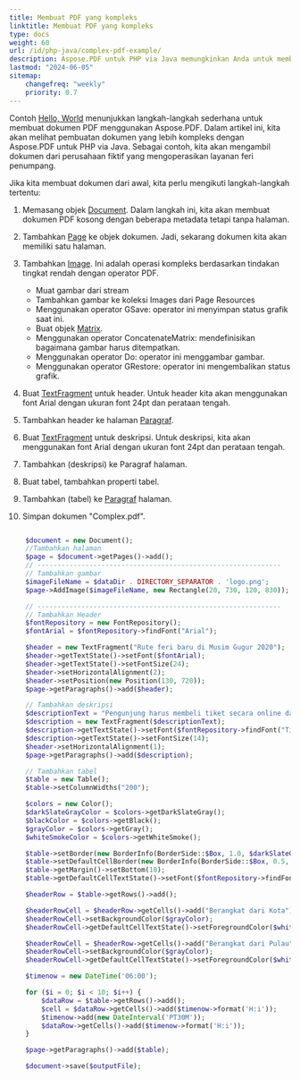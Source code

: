 ```yaml
---
title: Membuat PDF yang kompleks 
linktitle: Membuat PDF yang kompleks
type: docs
weight: 60
url: /id/php-java/complex-pdf-example/
description: Aspose.PDF untuk PHP via Java memungkinkan Anda untuk membuat dokumen yang lebih kompleks yang berisi gambar, fragmen teks, dan tabel dalam satu dokumen.
lastmod: "2024-06-05"
sitemap:
    changefreq: "weekly"
    priority: 0.7
---
```


Contoh [Hello, World](/pdf/id/php-java/hello-world-example/) menunjukkan langkah-langkah sederhana untuk membuat dokumen PDF menggunakan Aspose.PDF. Dalam artikel ini, kita akan melihat pembuatan dokumen yang lebih kompleks dengan Aspose.PDF untuk PHP via Java. Sebagai contoh, kita akan mengambil dokumen dari perusahaan fiktif yang mengoperasikan layanan feri penumpang.

Jika kita membuat dokumen dari awal, kita perlu mengikuti langkah-langkah tertentu:

1. Memasang objek [Document](https://reference.aspose.com/pdf/java/com.aspose.pdf/document). Dalam langkah ini, kita akan membuat dokumen PDF kosong dengan beberapa metadata tetapi tanpa halaman.

1. Tambahkan [Page](https://reference.aspose.com/pdf/java/com.aspose.pdf/page) ke objek dokumen. Jadi, sekarang dokumen kita akan memiliki satu halaman.
1. Tambahkan [Image](https://reference.aspose.com/pdf/java/com.aspose.pdf/image). Ini adalah operasi kompleks berdasarkan tindakan tingkat rendah dengan operator PDF.
    - Muat gambar dari stream
    - Tambahkan gambar ke koleksi Images dari Page Resources
    - Menggunakan operator GSave: operator ini menyimpan status grafik saat ini.
    - Buat objek [Matrix](https://reference.aspose.com/pdf/java/com.aspose.pdf/matrix/).
    - Menggunakan operator ConcatenateMatrix: mendefinisikan bagaimana gambar harus ditempatkan.
    - Menggunakan operator Do: operator ini menggambar gambar.
    - Menggunakan operator GRestore: operator ini mengembalikan status grafik.
1. Buat [TextFragment](https://reference.aspose.com/pdf/java/com.aspose.pdf/TextFragment) untuk header. Untuk header kita akan menggunakan font Arial dengan ukuran font 24pt dan perataan tengah.

1. Tambahkan header ke halaman [Paragraf](https://reference.aspose.com/pdf/java/com.aspose.pdf/Page#getParagraphs--).
1. Buat [TextFragment](https://reference.aspose.com/pdf/java/com.aspose.pdf/TextFragment) untuk deskripsi. Untuk deskripsi, kita akan menggunakan font Arial dengan ukuran font 24pt dan perataan tengah.
1. Tambahkan (deskripsi) ke Paragraf halaman.
1. Buat tabel, tambahkan properti tabel.
1. Tambahkan (tabel) ke [Paragraf](https://reference.aspose.com/pdf/java/com.aspose.pdf/Page#getParagraphs--) halaman.
1. Simpan dokumen "Complex.pdf".

```php

    $document = new Document();
    //Tambahkan halaman
    $page = $document->getPages()->add();
    // -------------------------------------------------------------
    // Tambahkan gambar
    $imageFileName = $dataDir . DIRECTORY_SEPARATOR . 'logo.png';
    $page->AddImage($imageFileName, new Rectangle(20, 730, 120, 830));

    // -------------------------------------------------------------
    // Tambahkan Header
    $fontRepository = new FontRepository();
    $fontArial = $fontRepository->findFont("Arial");

    $header = new TextFragment("Rute feri baru di Musim Gugur 2020");
    $header->getTextState()->setFont($fontArial);
    $header->getTextState()->setFontSize(24);
    $header->setHorizontalAlignment(2);
    $header->setPosition(new Position(130, 720));
    $page->getParagraphs()->add($header);

    // Tambahkan deskripsi
    $descriptionText = "Pengunjung harus membeli tiket secara online dan tiket dibatasi hingga 5.000 per hari. Layanan feri beroperasi dengan kapasitas setengah dan pada jadwal yang dikurangi. Harap antisipasi antrian.";
    $description = new TextFragment($descriptionText);
    $description->getTextState()->setFont($fontRepository->findFont("Times New Roman"));
    $description->getTextState()->setFontSize(14);
    $header->setHorizontalAlignment(1);
    $page->getParagraphs()->add($description);

    // Tambahkan tabel
    $table = new Table();
    $table->setColumnWidths("200");

    $colors = new Color();
    $darkSlateGrayColor = $colors->getDarkSlateGray();
    $blackColor = $colors->getBlack();
    $grayColor = $colors->getGray();
    $whiteSmokeColor = $colors->getWhiteSmoke();

    $table->setBorder(new BorderInfo(BorderSide::$Box, 1.0, $darkSlateGrayColor));
    $table->setDefaultCellBorder(new BorderInfo(BorderSide::$Box, 0.5, $blackColor));
    $table->getMargin()->setBottom(10);
    $table->getDefaultCellTextState()->setFont($fontRepository->findFont("Helvetica"));

    $headerRow = $table->getRows()->add();

    $headerRowCell = $headerRow->getCells()->add("Berangkat dari Kota");
    $headerRowCell->setBackgroundColor($grayColor);
    $headerRowCell->getDefaultCellTextState()->setForegroundColor($whiteSmokeColor);

    $headerRowCell = $headerRow->getCells()->add("Berangkat dari Pulau");
    $headerRowCell->setBackgroundColor($grayColor);
    $headerRowCell->getDefaultCellTextState()->setForegroundColor($whiteSmokeColor);

    $timenow = new DateTime('06:00');

    for ($i = 0; $i < 10; $i++) {
        $dataRow = $table->getRows()->add();
        $cell = $dataRow->getCells()->add($timenow->format('H:i'));
        $timenow->add(new DateInterval('PT30M'));
        $dataRow->getCells()->add($timenow->format('H:i'));
    }

    $page->getParagraphs()->add($table);

    $document->save($outputFile);
```